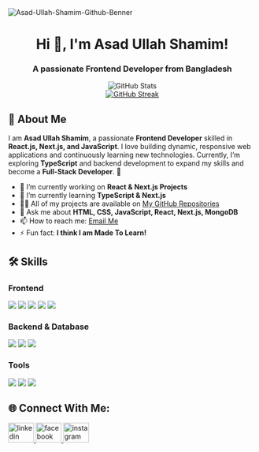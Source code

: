 
<img src="https://i.ibb.co.com/Xxn6rWFb/Asad-Ullah-Shamim-Github-Benner.png" alt="Asad-Ullah-Shamim-Github-Benner" border="0">

<h1 align="center"> Hi 👋, I'm Asad Ullah Shamim! </h1>
<h3 align="center"> A passionate Frontend Developer from Bangladesh </h3>

<div align="center">
  <img src="https://github-readme-stats.vercel.app/api?username=AUS8970&show_icons=true&count_private=true&theme=dark&hide_border=false" alt="GitHub Stats" />
</div>

<div align="center">
  <a href="https://git.io/streak-stats">
    <img src="https://nirzak-streak-stats.vercel.app?user=AUS8970&theme=dark" alt="GitHub Streak" />
  </a>
</div>

## 🚀 About Me

I am **Asad Ullah Shamim**, a passionate **Frontend Developer** skilled in **React.js, Next.js, and JavaScript**. I love building dynamic, responsive web applications and continuously learning new technologies. Currently, I’m exploring **TypeScript** and backend development to expand my skills and become a **Full-Stack Developer**. 🚀

- 🔭 I’m currently working on **React & Next.js Projects**
- 🌱 I’m currently learning **TypeScript & Next.js**
- 👨‍💻 All of my projects are available on [My GitHub Repositories](https://www.github.com/AUS8970)
- 💬 Ask me about **HTML, CSS, JavaScript, React, Next.js, MongoDB**
- 📫 How to reach me: [Email Me](mailto:aus8970@gmail.com)
- ⚡ Fun fact: **I think I am Made To Learn!**

## 🛠 Skills

### **Frontend**
<p>
  <img src="https://img.shields.io/badge/HTML5-%23E34F26.svg?style=for-the-badge&logo=html5&logoColor=white" />
  <img src="https://img.shields.io/badge/CSS3-%231572B6.svg?style=for-the-badge&logo=css3&logoColor=white" />
  <img src="https://img.shields.io/badge/JavaScript-%23F7DF1E.svg?style=for-the-badge&logo=javascript&logoColor=black" />
  <img src="https://img.shields.io/badge/React-%2361DAFB.svg?style=for-the-badge&logo=react&logoColor=black" />
  <img src="https://img.shields.io/badge/Next.js-%23000000.svg?style=for-the-badge&logo=nextdotjs&logoColor=white" />
</p>

### **Backend & Database**
<p>
  <img src="https://img.shields.io/badge/Node.js-%23339933.svg?style=for-the-badge&logo=nodedotjs&logoColor=white" />
  <img src="https://img.shields.io/badge/Express.js-%23000000.svg?style=for-the-badge&logo=express&logoColor=white" />
  <img src="https://img.shields.io/badge/MongoDB-%2347A248.svg?style=for-the-badge&logo=mongodb&logoColor=white" />
</p>

### **Tools**
<p>
  <img src="https://img.shields.io/badge/Git-%23F05032.svg?style=for-the-badge&logo=git&logoColor=white" />
  <img src="https://img.shields.io/badge/GitHub-%23181717.svg?style=for-the-badge&logo=github&logoColor=white" />
  <img src="https://img.shields.io/badge/VS%20Code-%23007ACC.svg?style=for-the-badge&logo=visual-studio-code&logoColor=white" />
</p>

## 🌐 Connect With Me:

<p align="">
  <a href="https://www.linkedin.com/in/asadullahshamimofficial" target="_blank">
    <img src="https://raw.githubusercontent.com/maurodesouza/profile-readme-generator/master/src/assets/icons/social/linkedin/default.svg" width="52" height="40" alt="linkedin logo"  />
  </a>
  <a href="https://www.facebook.com/asadullahshamimofficial" target="_blank">
    <img src="https://raw.githubusercontent.com/maurodesouza/profile-readme-generator/master/src/assets/icons/social/facebook/default.svg" width="52" height="40" alt="facebook logo"  />
  </a>
  <a href="https://www.instagram.com/AUS89700" target="_blank">
    <img src="https://raw.githubusercontent.com/maurodesouza/profile-readme-generator/master/src/assets/icons/social/instagram/default.svg" width="52" height="40" alt="instagram logo"  />
  </a>
</p>
